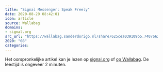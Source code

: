 ```yaml
---
title: "Signal Messenger: Speak Freely"
date: 2020-08-20 08:42:01
icon: article
source: Wallabag
domains:
- signal.org
src_url: "https://wallabag.sanderdorigo.nl/share/625cea039109b5.74076625"
2020: "08"
categories:
---
```

Het oorspronkelijke artikel kan je lezen op [signal.org](https://signal.org/blog/ios-device-transfer/) of [op Wallabag](https://wallabag.sanderdorigo.nl/share/625cea039109b5.74076625). De leestijd is ongeveer 2 minuten.